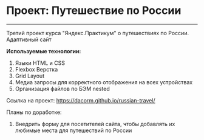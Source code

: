 # Проект: Путешествие по России
----------------------------------

Третий проект курса "Яндекс.Практикум" о путешествиях по России. Адаптивный сайт

**Используемые технологии:**
1. Языки HTML и CSS
2. Flexbox Верстка
3. Grid Layout
4. Медиа запросы для корректного отображения на всех устройствах
5. Организация файлов по БЭМ nested

Ссылка на проект: https://dacorm.github.io/russian-travel/

Планы по доработке:
1. Внедрить форму для посетителей сайта, чтобы добавлять их любимые места для путешествий по России
